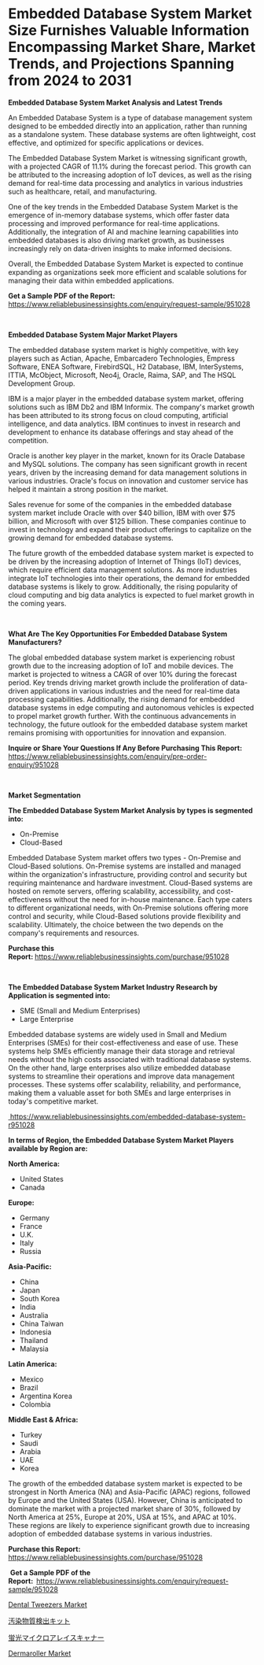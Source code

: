 <p><h1>Embedded Database System Market Size Furnishes Valuable Information Encompassing Market Share, Market Trends, and Projections Spanning from 2024 to 2031</h1></p><p><strong>Embedded Database System Market Analysis and Latest Trends</strong></p>
<p><p>An Embedded Database System is a type of database management system designed to be embedded directly into an application, rather than running as a standalone system. These database systems are often lightweight, cost effective, and optimized for specific applications or devices.</p><p>The Embedded Database System Market is witnessing significant growth, with a projected CAGR of 11.1% during the forecast period. This growth can be attributed to the increasing adoption of IoT devices, as well as the rising demand for real-time data processing and analytics in various industries such as healthcare, retail, and manufacturing. </p><p>One of the key trends in the Embedded Database System Market is the emergence of in-memory database systems, which offer faster data processing and improved performance for real-time applications. Additionally, the integration of AI and machine learning capabilities into embedded databases is also driving market growth, as businesses increasingly rely on data-driven insights to make informed decisions.</p><p>Overall, the Embedded Database System Market is expected to continue expanding as organizations seek more efficient and scalable solutions for managing their data within embedded applications.</p></p>
<p><strong>Get a Sample PDF of the Report:&nbsp;</strong> <a href="https://www.reliablebusinessinsights.com/enquiry/request-sample/951028">https://www.reliablebusinessinsights.com/enquiry/request-sample/951028</a></p>
<p>&nbsp;</p>
<p><strong>Embedded Database System Major Market Players</strong></p>
<p><p>The embedded database system market is highly competitive, with key players such as Actian, Apache, Embarcadero Technologies, Empress Software, ENEA Software, FirebirdSQL, H2 Database, IBM, InterSystems, ITTIA, McObject, Microsoft, Neo4j, Oracle, Raima, SAP, and The HSQL Development Group. </p><p>IBM is a major player in the embedded database system market, offering solutions such as IBM Db2 and IBM Informix. The company's market growth has been attributed to its strong focus on cloud computing, artificial intelligence, and data analytics. IBM continues to invest in research and development to enhance its database offerings and stay ahead of the competition.</p><p>Oracle is another key player in the market, known for its Oracle Database and MySQL solutions. The company has seen significant growth in recent years, driven by the increasing demand for data management solutions in various industries. Oracle's focus on innovation and customer service has helped it maintain a strong position in the market.</p><p>Sales revenue for some of the companies in the embedded database system market include Oracle with over $40 billion, IBM with over $75 billion, and Microsoft with over $125 billion. These companies continue to invest in technology and expand their product offerings to capitalize on the growing demand for embedded database systems.</p><p>The future growth of the embedded database system market is expected to be driven by the increasing adoption of Internet of Things (IoT) devices, which require efficient data management solutions. As more industries integrate IoT technologies into their operations, the demand for embedded database systems is likely to grow. Additionally, the rising popularity of cloud computing and big data analytics is expected to fuel market growth in the coming years.</p></p>
<p>&nbsp;</p>
<p><strong>What Are The Key Opportunities For Embedded Database System Manufacturers?</strong></p>
<p><p>The global embedded database system market is experiencing robust growth due to the increasing adoption of IoT and mobile devices. The market is projected to witness a CAGR of over 10% during the forecast period. Key trends driving market growth include the proliferation of data-driven applications in various industries and the need for real-time data processing capabilities. Additionally, the rising demand for embedded database systems in edge computing and autonomous vehicles is expected to propel market growth further. With the continuous advancements in technology, the future outlook for the embedded database system market remains promising with opportunities for innovation and expansion.</p></p>
<p><strong>Inquire or Share Your Questions If Any Before Purchasing This Report:</strong> <a href="https://www.reliablebusinessinsights.com/enquiry/pre-order-enquiry/951028">https://www.reliablebusinessinsights.com/enquiry/pre-order-enquiry/951028</a></p>
<p>&nbsp;</p>
<p><strong>Market Segmentation</strong></p>
<p><strong>The Embedded Database System Market Analysis by types is segmented into:</strong></p>
<p><ul><li>On-Premise</li><li>Cloud-Based</li></ul></p>
<p><p>Embedded Database System market offers two types - On-Premise and Cloud-Based solutions. On-Premise systems are installed and managed within the organization's infrastructure, providing control and security but requiring maintenance and hardware investment. Cloud-Based systems are hosted on remote servers, offering scalability, accessibility, and cost-effectiveness without the need for in-house maintenance. Each type caters to different organizational needs, with On-Premise solutions offering more control and security, while Cloud-Based solutions provide flexibility and scalability. Ultimately, the choice between the two depends on the company's requirements and resources.</p></p>
<p><strong>Purchase this Report:&nbsp;</strong><a href="https://www.reliablebusinessinsights.com/purchase/951028">https://www.reliablebusinessinsights.com/purchase/951028</a></p>
<p>&nbsp;</p>
<p><strong>The Embedded Database System Market Industry Research by Application is segmented into:</strong></p>
<p><ul><li>SME (Small and Medium Enterprises)</li><li>Large Enterprise</li></ul></p>
<p><p>Embedded database systems are widely used in Small and Medium Enterprises (SMEs) for their cost-effectiveness and ease of use. These systems help SMEs efficiently manage their data storage and retrieval needs without the high costs associated with traditional database systems. On the other hand, large enterprises also utilize embedded database systems to streamline their operations and improve data management processes. These systems offer scalability, reliability, and performance, making them a valuable asset for both SMEs and large enterprises in today's competitive market.</p></p>
<p><a href="https://www.reliablebusinessinsights.com/embedded-database-system-r951028">&nbsp;https://www.reliablebusinessinsights.com/embedded-database-system-r951028</a></p>
<p><strong>In terms of Region, the Embedded Database System Market Players available by Region are:</strong></p>
<p>
    <p> <strong> North America: </strong>
        <ul>
            <li>United States</li>
            <li>Canada</li>
        </ul>
        </p> 
    <p> <strong> Europe: </strong>
        <ul>
            <li>Germany</li>
            <li>France</li>
            <li>U.K.</li>
            <li>Italy</li>
            <li>Russia</li>
        </ul>
        </p> 
    <p> <strong> Asia-Pacific: </strong>
        <ul>
            <li>China</li>
            <li>Japan</li>
            <li>South Korea</li>
            <li>India</li>
            <li>Australia</li>
            <li>China Taiwan</li>
            <li>Indonesia</li>
            <li>Thailand</li>
            <li>Malaysia</li>
        </ul>
        </p> 
    <p> <strong> Latin America: </strong>
        <ul>
            <li>Mexico</li>
            <li>Brazil</li>
            <li>Argentina Korea</li>
            <li>Colombia</li>
        </ul>
        </p> 
    <p> <strong> Middle East & Africa: </strong>
        <ul>
            <li>Turkey</li>
            <li>Saudi</li>
            <li>Arabia</li>
            <li>UAE</li>
            <li>Korea</li>
        </ul>
    </p>
    </p>
<p><p>The growth of the embedded database system market is expected to be strongest in North America (NA) and Asia-Pacific (APAC) regions, followed by Europe and the United States (USA). However, China is anticipated to dominate the market with a projected market share of 30%, followed by North America at 25%, Europe at 20%, USA at 15%, and APAC at 10%. These regions are likely to experience significant growth due to increasing adoption of embedded database systems in various industries.</p></p>
<p><strong>Purchase this Report: </strong><a href="https://www.reliablebusinessinsights.com/purchase/951028">https://www.reliablebusinessinsights.com/purchase/951028</a></p>
<p>&nbsp;<strong>Get a Sample PDF of the Report:&nbsp;&nbsp;</strong><a href="https://www.reliablebusinessinsights.com/enquiry/request-sample/951028">https://www.reliablebusinessinsights.com/enquiry/request-sample/951028</a></p>
<p><strong></strong></p>
<p><p><a href="https://github.com/huqhwmcs55/Market-Research-Report-List-1/blob/main/dental-tweezers-market.md">Dental Tweezers Market</a></p><p><a href="https://github.com/EstaSprer20231/Market-Research-Report-List-2/blob/main/4213488173757.md">汚染物質検出キット</a></p><p><a href="https://github.com/klon646/Market-Research-Report-List-2/blob/main/1319107173758.md">蛍光マイクロアレイスキャナー</a></p><p><a href="https://github.com/kumertitash/Market-Research-Report-List-1/blob/main/dermaroller-market.md">Dermaroller Market</a></p></p>